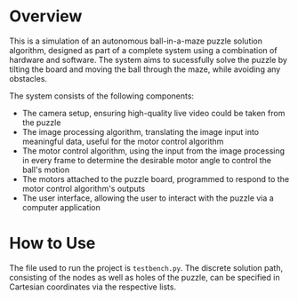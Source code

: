 # Overview

This is a simulation of an autonomous ball-in-a-maze puzzle solution algorithm, designed as part of a complete system using a combination of hardware and software. The system aims to sucessfully solve the puzzle by tilting the board and moving the ball through the maze, while avoiding any obstacles.

The system consists of the following components:

* The camera setup, ensuring high-quality live video could be taken from the puzzle
* The image processing algorithm, translating the image input into meaningful data, useful for the motor control algorithm
* The motor control algorithm, using the input from the image processing in every frame to determine the desirable motor angle to control the ball's motion
* The motors attached to the puzzle board, programmed to respond to the motor control algorithm's outputs
* The user interface, allowing the user to interact with the puzzle via a computer application

# How to Use

The file used to run the project is ``testbench.py``. The discrete solution path, consisting of the nodes as well as holes of the puzzle, can be specified in Cartesian coordinates via the respective lists.
